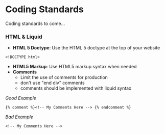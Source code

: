 # Coding Standards

Coding standards to come...

### <a name='types'>HTML & Liquid</a>

- **HTML 5 Doctype**: Use the HTML 5 doctype at the top of your website

`<!DOCTYPE html>`

- **HTML5 Markup**: Use HTML5 markup syntax when needed
- **Comments**
    - Limit the use of comments for production
    - don't use "end div" comments
    - comments should be implemented with liquid syntax

*Good Example*
```
{% comment %}<!-- My Comments Here --> {% endcomment %}
```

*Bad Example*
```
<!-- My Comments Here -->
```
